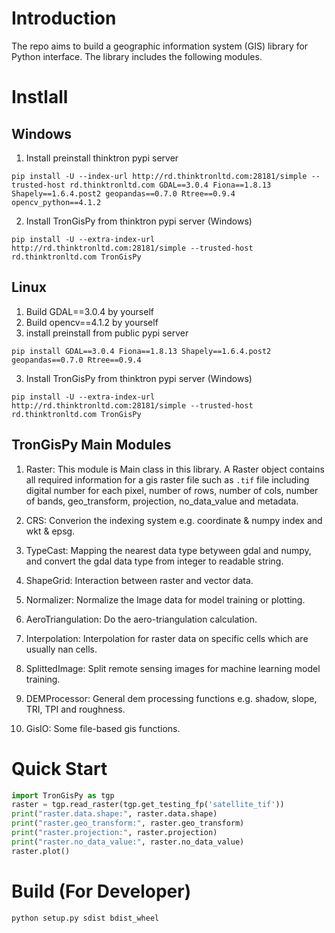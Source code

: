 # Introduction
The repo aims to build a geographic information system (GIS) library for Python interface. The library includes the following modules.

# Instlall
## Windows
1. Install preinstall thinktron pypi server
```
pip install -U --index-url http://rd.thinktronltd.com:28181/simple --trusted-host rd.thinktronltd.com GDAL==3.0.4 Fiona==1.8.13 Shapely==1.6.4.post2 geopandas==0.7.0 Rtree==0.9.4 opencv_python==4.1.2
```

2. Install TronGisPy from thinktron pypi server (Windows)
```
pip install -U --extra-index-url http://rd.thinktronltd.com:28181/simple --trusted-host rd.thinktronltd.com TronGisPy
```

## Linux
1. Build GDAL==3.0.4 by yourself
2. Build opencv==4.1.2 by yourself
2. install preinstall from public pypi server
```
pip install GDAL==3.0.4 Fiona==1.8.13 Shapely==1.6.4.post2 geopandas==0.7.0 Rtree==0.9.4
```

3. Install TronGisPy from thinktron pypi server (Windows)
```
pip install -U --extra-index-url http://rd.thinktronltd.com:28181/simple --trusted-host rd.thinktronltd.com TronGisPy
```

## TronGisPy Main Modules
1. Raster: This module is Main class in this library. A Raster object contains all required information for a gis raster file such as `.tif` file including digital number for each pixel, number of rows, number of cols, number of bands, geo_transform, projection, no_data_value and metadata. 

2. CRS: Converion the indexing system e.g. coordinate & numpy index and wkt & epsg. 

3. TypeCast: Mapping the nearest data type betyween gdal and numpy, and convert the gdal data type from integer to readable string. 

4. ShapeGrid: Interaction between raster and vector data. 

5. Normalizer: Normalize the Image data for model training or plotting.

6. AeroTriangulation: Do the aero-triangulation calculation.

7. Interpolation: Interpolation for raster data on specific cells which are usually nan cells.

8. SplittedImage: Split remote sensing images for machine learning model training.

9. DEMProcessor: General dem processing functions e.g. shadow, slope, TRI, TPI and roughness.

10. GisIO: Some file-based gis functions.

# Quick Start
```python
import TronGisPy as tgp
raster = tgp.read_raster(tgp.get_testing_fp('satellite_tif'))
print("raster.data.shape:", raster.data.shape)
print("raster.geo_transform:", raster.geo_transform)
print("raster.projection:", raster.projection)
print("raster.no_data_value:", raster.no_data_value)
raster.plot()
```

<!-- ## Linux
1. install gdal 2.3.1 on the linux system (recommend get from the [url](http://download.osgeo.org/gdal/2.3.1/gdal-2.3.1.tar.gz))
    ```
    cd ~/Downloads
    wget http://download.osgeo.org/gdal/2.3.1/gdal-2.3.1.tar.gz
    tar xzf gdal-2.3.1.tar.gz
    mv ./gdal-2.3.1 ~/gdal-2.3.1
    cd ~/gdal-2.3.1
    ./configure
    make
    sudo make install
    export LD_LIBRARY_PATH=/usr/local/lib:\$LD_LIBRARY_PATH
    echo "export LD_LIBRARY_PATH=/usr/local/lib:\$LD_LIBRARY_PATH" >> ~/.profile
    ```

2. install gdal python sdk
    ```
    apt-get install -y python3.6-dev
    pip3 install numpy
    pip3 install GDAL==2.3.1 # must specify the version
    ```

3. install shapely & fiona & Rtree & geopandas
    ```
    pip install shapely fiona Rtree geopandas
    ``` -->



<!-- # Usage
Please see [Tutorial.ipynb](http://rd.thinktronltd.com/jeremywang/TronGisPyTutorial/blob/master/Tutorial.ipynb) & [the Tutorial repo](http://rd.thinktronltd.com/jeremywang/TronGisPyTutorial/) -->

# Build (For Developer)
```bash
python setup.py sdist bdist_wheel
```


